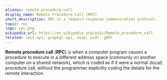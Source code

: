 ```yaml
---
aliases: remote-procedure-call
display_name: Remote Procedure Call (RPC)
short_description: RPC is a request–response communication protocol. 
topic: rpc
logo: rpc.png
wikipedia_url: https://en.wikipedia.org/wiki/Remote_procedure_call
related: rest-api, graphql-api, soap, wsdl, gRPC
---
```

**Remote procedure call** (**RPC**) is when a computer program causes a procedure to execute in a different address space (commonly on another computer on a shared network), which is coded as if it were a normal (local) procedure call, without the programmer explicitly coding the details for the remote interaction.
